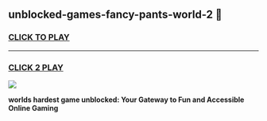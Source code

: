 
## unblocked-games-fancy-pants-world-2 👋
<h3>
<a href="https://premium.freeplayer.one?title=unblocked-games-fancy-pants-world-2&ref=14F">CLICK TO PLAY</a></h3>
<hr>

<h3>
<a href="https://premium.freeplayer.one?title=unblocked-games-fancy-pants-world-2&ref=14F">CLICK 2 PLAY</a>
  
</h3>

<a href="https://premium.freeplayer.one?title=unblocked-games-fancy-pants-world-2&ref=12F/"><img src="https://clearcache.store/games.png"></a>


**worlds hardest game unblocked: Your Gateway to Fun and Accessible Online Gaming**
